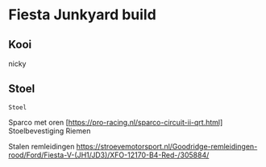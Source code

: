 # Fiesta Junkyard build

## Kooi
  nicky 
  
## Stoel
	Stoel
  Sparco met oren [https://pro-racing.nl/sparco-circuit-ii-qrt.html]
	Stoelbevestiging
	Riemen

Stalen remleidingen
	https://stroevemotorsport.nl/Goodridge-remleidingen-rood/Ford/Fiesta-V-(JH1/JD3)/XFO-12170-B4-Red-/305884/
